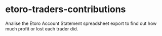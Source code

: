 # etoro-traders-contributions
Analise the Etoro Account Statement spreadsheet export to find out how much profit or lost each trader did.
